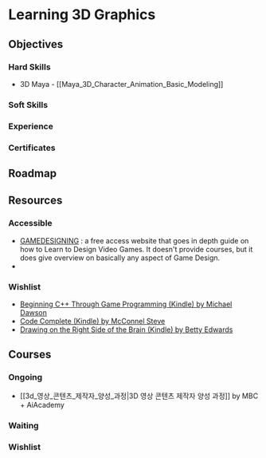 
# Learning 3D Graphics
## Objectives
### Hard Skills
- 3D Maya - [[Maya_3D_Character_Animation_Basic_Modeling]]

### Soft Skills

### Experience

### Certificates

## Roadmap

## Resources
### Accessible
- [GAMEDESIGNING](https://www.gamedesigning.org/) : a free access website that goes in depth guide on how to Learn to Design Video Games. It doesn't provide courses, but it does give overview on basically any aspect of Game Design.
- 

### Wishlist
- [Beginning C++ Through Game Programming (Kindle) by Michael Dawson](https://a.co/d/icyLEZ3)
- [Code Complete (Kindle) by McConnel Steve](https://a.co/d/6laRtKw)
- [Drawing on the Right Side of the Brain (Kindle) by Betty Edwards](https://a.co/d/c05yhsS)

## Courses
### Ongoing
- [[3d_영상_콘텐츠_제작자_양성_과정|3D 영상 콘텐츠 제작자 양성 과정]] by MBC + AiAcademy

### Waiting

### Wishlist